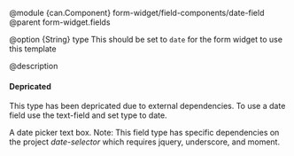 
@module {can.Component} form-widget/field-components/date-field <date-field />
@parent form-widget.fields

@option {String} type This should be set to `date` for the form widget to use this template

@description

#### Depricated

This type has been depricated due to external dependencies. To use a date field
use the text-field and set type to date.

A date picker text box. Note: This field type has specific dependencies on the project *date-selector* which requires jquery, underscore, and moment.
